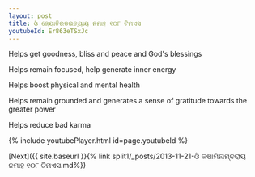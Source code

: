 ```yaml
---
layout: post
title: ଓଁ ଜ୍ୟୋତିରଡଇତ୍ୟାୟ ନମାହ ୧୦୮ ଟିମଏସ
youtubeId: Er863eTSxJc
---
```

 
 
Helps get goodness, bliss and peace and God's blessings
 
Helps remain focused, help generate inner energy 
 
Helps boost physical and mental health 
 
Helps remain grounded and generates a sense of gratitude towards the greater power 
 
Helps reduce bad karma
 
 
 
 


{% include youtubePlayer.html id=page.youtubeId %}
 
[Next]({{ site.baseurl }}{% link  split1/_posts/2013-11-21-ଓଁ କଷାମିନାମ୍ବରାୟ ନମାହ ୧୦୮ ଟିମଏସ.md%})
 
